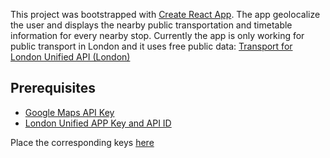This project was bootstrapped with [Create React App](https://github.com/facebook/create-react-app).
The app geolocalize the user and displays the nearby public transportation and timetable information for every nearby stop.
Currently the app is only working for public transport in London and it uses free public data: [Transport for London Unified API (London)](https://api.tfl.gov.uk/)

## Prerequisites

- [Google Maps API Key](https://developers.google.com/maps/documentation/javascript/get-api-key)
- [London Unified APP Key and API ID](https://api.tfl.gov.uk/)

Place the corresponding keys [here](https://github.com/mavridiSS/london-unified-transport/blob/master/src/constants/index.jsx)
